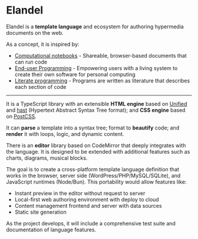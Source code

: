 # Elandel

Elandel is a **template language** and ecosystem for authoring hypermedia documents on the web.

As a concept, it is inspired by:

- [Computational notebooks](https://maggieappleton.com/computational-notebooks) - Shareable, browser-based documents that can run code
- [End-user Programming](https://www.inkandswitch.com/end-user-programming/) - Empowering users with a living system to create their own software for personal computing
- [Literate programming](https://en.wikipedia.org/wiki/Literate_programming) - Programs are written as literature that describes each section of code

---

It is a TypeScript library with an extensible **HTML engine** based on [Unified](https://unifiedjs.com/) and [hast](https://github.com/syntax-tree/hast) (Hypertext Abstract Syntax Tree format); and **CSS engine** based on [PostCSS](https://github.com/postcss/postcss).

It can **parse** a template into a syntax tree; format to **beautify** code; and **render** it with loops, logic, and dynamic content.

There is an **editor** library based on CodeMirror that deeply integrates with the language. It is designed to be extended with additional features such as charts, diagrams, musical blocks.

The goal is to create a cross-platform template language definition that works in the browser, server side (WordPress/PHP/MySQL/SQLite), and JavaScript runtimes (Node/Bun). This portability would allow features like:

- Instant preview in the editor without request to server
- Local-first web authoring environment with deploy to cloud
- Content management frontend and server with data sources
- Static site generation

As the project develops, it will include a comprehensive test suite and documentation of language features.
